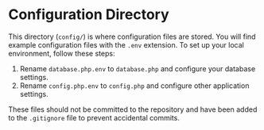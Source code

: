 # Configuration Directory

This directory (`config/`) is where configuration files are stored. You will find example configuration files with the `.env` extension. To set up your local environment, follow these steps:

1. Rename `database.php.env` to `database.php` and configure your database settings.
2. Rename `config.php.env` to `config.php` and configure other application settings.

These files should not be committed to the repository and have been added to the `.gitignore` file to prevent accidental commits.
